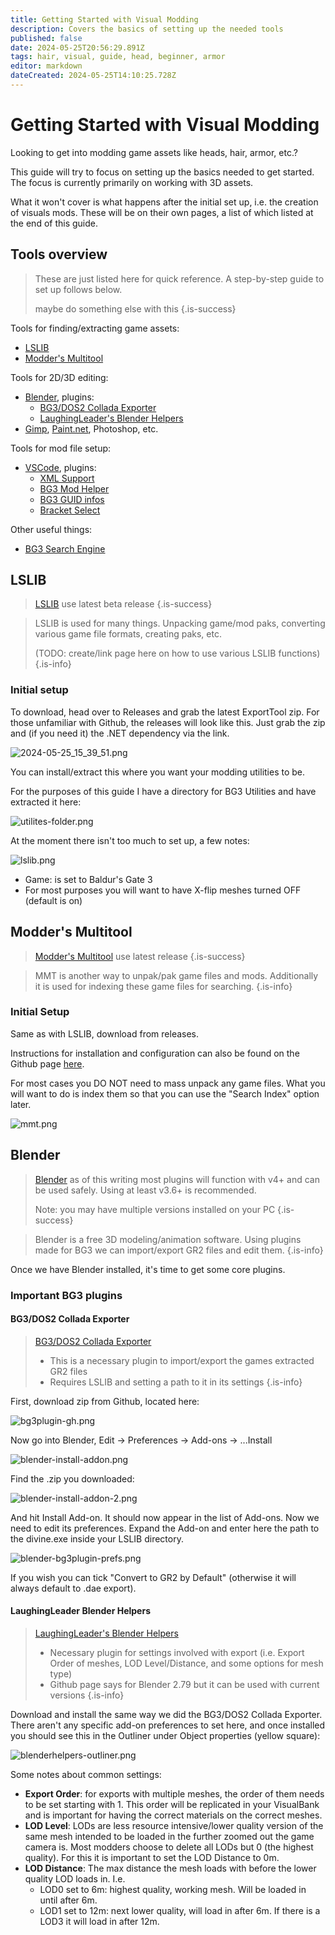 ```yaml
---
title: Getting Started with Visual Modding
description: Covers the basics of setting up the needed tools
published: false
date: 2024-05-25T20:56:29.891Z
tags: hair, visual, guide, head, beginner, armor
editor: markdown
dateCreated: 2024-05-25T14:10:25.728Z
---
```


# Getting Started with Visual Modding
Looking to get into modding game assets like heads, hair, armor, etc.? 

This guide will try to focus on setting up the basics needed to get started. The focus is currently primarily on working with 3D assets.

What it won't cover is what happens after the initial set up, i.e. the creation of visuals mods. These will be on their own pages, a list of which listed at the end of this guide.


## Tools overview

> These are just listed here for quick reference. A step-by-step guide to set up follows below.
>
>maybe do something else with this
{.is-success}


Tools for finding/extracting game assets:
- [LSLIB](https://github.com/Norbyte/lslib)
- [Modder's Multitool](https://github.com/ShinyHobo/BG3-Modders-Multitool)

Tools for 2D/3D editing:
- [Blender](https://www.blender.org/), plugins:
  - [BG3/DOS2 Collada Exporter](https://github.com/Norbyte/dos2de_collada_exporter)
  - [LaughingLeader's Blender Helpers](https://github.com/LaughingLeader/laughingleader_blender_helpers)
- [Gimp](https://www.gimp.org/), [Paint.net](https://www.getpaint.net/index.html), Photoshop, etc.

Tools for mod file setup:
- [VSCode](https://code.visualstudio.com/), plugins:
  - [XML Support](https://marketplace.visualstudio.com/items?itemName=redhat.vscode-xml)
  - [BG3 Mod Helper](https://marketplace.visualstudio.com/items?itemName=ghostboats.bg3-mod-helper)
  - [BG3 GUID infos](https://marketplace.visualstudio.com/items?itemName=FallenStar.bg3guidinfos)
  - [Bracket Select](https://marketplace.visualstudio.com/items?itemName=chunsen.bracket-select)

Other useful things:
- [BG3 Search Engine](https://bg3.norbyte.dev/search)


## LSLIB

> [LSLIB](https://github.com/Norbyte/lslib/releases)
> use latest beta release
{.is-success}

> LSLIB is used for many things. Unpacking game/mod paks, converting various game file formats, creating paks, etc. 
> 
> (TODO: create/link page here on how to use various LSLIB functions)
{.is-info}

### Initial setup
To download, head over to Releases and grab the latest ExportTool zip. For those unfamiliar with Github, the releases will look like this. Just grab the zip and (if you need it) the .NET dependency via the link.

![2024-05-25_15_39_51.png](/tutorials/getting_started_visual/2024-05-25_15_39_51.png)

You can install/extract this where you want your modding utilities to be. 

For the purposes of this guide I have a directory for BG3 Utilities and have extracted it here:

![utilites-folder.png](/tutorials/getting_started_visual/utilites-folder.png)

At the moment there isn't too much to set up, a few notes:

![lslib.png](/tutorials/getting_started_visual/lslib.png)

- Game: is set to Baldur's Gate 3
- For most purposes you will want to have X-flip meshes turned OFF (default is on)


## Modder's Multitool

> [Modder's Multitool](https://github.com/ShinyHobo/BG3-Modders-Multitool/releases)
> use latest release
{.is-success}

> MMT is another way to unpak/pak game files and mods. Additionally it is used for indexing these game files for searching.
{.is-info}

### Initial Setup
Same as with LSLIB, download from releases.

Instructions for installation and configuration can also be found on the Github page [here](https://github.com/ShinyHobo/BG3-Modders-Multitool/wiki/Installation).

For most cases you DO NOT need to mass unpack any game files. What you will want to do is index them so that you can use the "Search Index" option later.

![mmt.png](/tutorials/getting_started_visual/mmt.png)


## Blender

> [Blender](https://www.blender.org/)
> as of this writing most plugins will function with v4+ and can be used safely. Using at least v3.6+ is recommended.
>
>Note: you may have multiple versions installed on your PC
{.is-success}

> Blender is a free 3D modeling/animation software. Using plugins made for BG3 we can import/export GR2 files and edit them.
{.is-info}

Once we have Blender installed, it's time to get some core plugins.

### Important BG3 plugins

#### BG3/DOS2 Collada Exporter
> [BG3/DOS2 Collada Exporter](https://github.com/Norbyte/dos2de_collada_exporter)
> - This is a necessary plugin to import/export the games extracted GR2 files
> - Requires LSLIB and setting a path to it in its settings
{.is-info}


First, download zip from Github, located here:

![bg3plugin-gh.png](/tutorials/getting_started_visual/bg3plugin-gh.png)

Now go into Blender, Edit -> Preferences -> Add-ons -> ...Install

![blender-install-addon.png](/tutorials/getting_started_visual/blender-install-addon.png)

Find the .zip you downloaded:

![blender-install-addon-2.png](/tutorials/getting_started_visual/blender-install-addon-2.png)

And hit Install Add-on. It should now appear in the list of Add-ons. 
Now we need to edit its preferences. Expand the Add-on and enter here the path to the divine.exe inside your LSLIB directory.

![blender-bg3plugin-prefs.png](/tutorials/getting_started_visual/blender-bg3plugin-prefs.png)

If you wish you can tick "Convert to GR2 by Default" (otherwise it will always default to .dae export).

#### LaughingLeader Blender Helpers
> [LaughingLeader's Blender Helpers](https://github.com/LaughingLeader/laughingleader_blender_helpers)
> - Necessary plugin for settings involved with export (i.e. Export Order of meshes, LOD Level/Distance, and some options for mesh type)
> - Github page says for Blender 2.79 but it can be used with current versions
{.is-info}


Download and install the same way we did the BG3/DOS2 Collada Exporter.
There aren't any specific add-on preferences to set here, and once installed you should see this in the Outliner under Object properties (yellow square):

![blenderhelpers-outliner.png](/tutorials/getting_started_visual/blenderhelpers-outliner.png)

Some notes about common settings:
- **Export Order**: for exports with multiple meshes, the order of them needs to be set starting with 1. This order will be replicated in your VisualBank and is important for having the correct materials on the correct meshes.
- **LOD Level**: LODs are less resource intensive/lower quality version of the same mesh intended to be loaded in the further zoomed out the game camera is. Most modders choose to delete all LODs but 0 (the highest quality). For this it is important to set the LOD Distance to 0m.
- **LOD Distance**: The max distance the mesh loads with before the lower quality LOD loads in. I.e. 
  - LOD0 set to 6m: highest quality, working mesh. Will be loaded in until after 6m.
  - LOD1 set to 12m: next lower quality, will load in after 6m. If there is a LOD3 it will load in after 12m.


